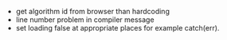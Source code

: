 - get algorithm id from browser than hardcoding
- line number problem in compiler message
- set loading false at appropriate places for example catch(err).
